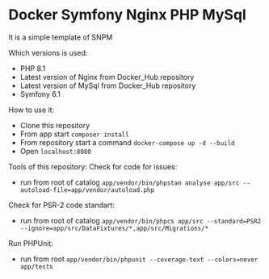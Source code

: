 # Docker Symfony Nginx PHP MySql

It is a simple template of SNPM

Which versions is used:
- PHP 8.1
- Latest version of Nginx from Docker_Hub repository
- Latest version of MySql from Docker_Hub repository
- Symfony 6.1

How to use it:
- Clone this repository
- From app start `composer install`
- From repository start a command `docker-compose up -d --build`
- Open `localhost:8080`

Tools of this repository:
Check for code for issues:
- run from root of catalog `app/vendor/bin/phpstan analyse app/src --autoload-file=app/vendor/autoload.php`

Check for PSR-2 code standart:
- run from root of catalog `app/vendor/bin/phpcs app/src --standard=PSR2 --ignore=app/src/DataFixtures/*,app/src/Migrations/*`

Run PHPUnit:
- run from root `app/vendor/bin/phpunit --coverage-text --colors=never app/tests`

